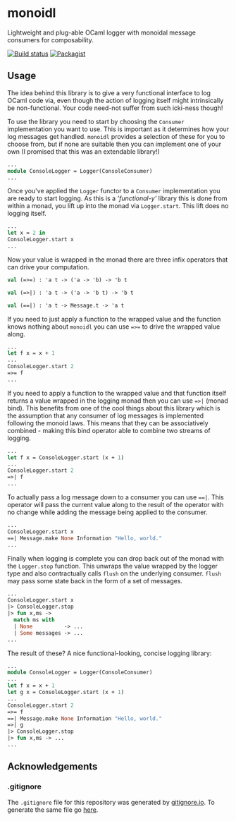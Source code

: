 # monoidl

Lightweight and plug-able OCaml logger with monoidal message consumers for composability.

[![Build status](https://ci.appveyor.com/api/projects/status/00kimknfcl7m369g/branch/master?svg=true)](https://ci.appveyor.com/project/m-harrison/monoidl/branch/master) [![Packagist](https://img.shields.io/packagist/l/doctrine/orm.svg)](https://github.com/m-harrison/monoidl/blob/master/LICENSE.md)

## Usage

The idea behind this library is to give a very functional interface to log OCaml code via, even though the action of logging itself might intrinsically be non-functional. Your code need-not suffer from such icki-ness though!

To use the library you need to start by choosing the `Consumer` implementation you want to use. This is important as it determines how your log messages get handled. `monoidl` provides a selection of these for you to choose from, but if none are suitable then you can implement one of your own (I promised that this was an extendable library!)

```ocaml
...
module ConsoleLogger = Logger(ConsoleConsumer)
...
```

Once you've applied the `Logger` functor to a `Consumer` implementation you are ready to start logging. As this is a _'functional-y'_ library this is done from within a monad, you lift up into the monad via `Logger.start`. This lift does no logging itself.

```ocaml
...
let x = 2 in
ConsoleLogger.start x
...
```

Now your value is wrapped in the monad there are three infix operators that can drive your computation.

```ocaml
val (=>=) : 'a t -> ('a -> 'b) -> 'b t

val (=>|) : 'a t -> ('a -> 'b t) -> 'b t

val (==|) : 'a t -> Message.t -> 'a t
```

If you need to just apply a function to the wrapped value and the function knows nothing about `monoidl` you can use `=>=` to drive the wrapped value along.

```ocaml
...
let f x = x + 1
...
ConsoleLogger.start 2
=>= f
...
```

If you need to apply a function to the wrapped value and that function itself returns a value wrapped in the logging monad then you can use `=>|` (monad bind). This benefits from one of the cool things about this library which is the assumption that any consumer of log messages is implemented following the monoid laws. This means that they can be associatively combined - making this bind operator able to combine two streams of logging.

```ocaml
...
let f x = ConsoleLogger.start (x + 1)
...
ConsoleLogger.start 2
=>| f
...
```

To actually pass a log message down to a consumer you can use `==|`. This operator will pass the current value along to the result of the operator with no change while adding the message being applied to the consumer.

```ocaml
...
ConsoleLogger.start x
==| Message.make None Information "Hello, world."
...
```

Finally when logging is complete you can drop back out of the monad with the `Logger.stop` function. This unwraps the value wrapped by the logger type and also contractually calls `flush` on the underlying consumer. `flush` may pass some state back in the form of a set of messages.

```ocaml
...
ConsoleLogger.start x
|> ConsoleLogger.stop
|> fun x,ms ->
  match ms with
  | None          -> ...
  | Some messages -> ...
...
```

The result of these? A nice functional-looking, concise logging library:

```ocaml
...
module ConsoleLogger = Logger(ConsoleConsumer)
...
let f x = x + 1
let g x = ConsoleLogger.start (x + 1)
...
ConsoleLogger.start 2
=>= f
==| Message.make None Information "Hello, world."
=>| g
|> ConsoleLogger.stop
|> fun x,ms -> ...
...
```

## Acknowledgements

### .gitignore

The `.gitignore` file for this repository was generated by [gitignore.io](https://www.gitignore.io/). To generate the same file go [here](https://www.gitignore.io/api/ocaml).
